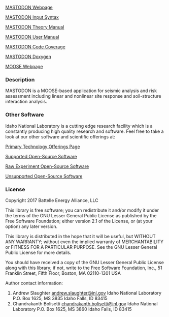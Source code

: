 [MASTODON Webpage](https://mooseframework.inl.gov/mastodon)

[MASTODON Input Syntax](https://mooseframework.inl.gov/mastodon/syntax/index.html)

[MASTODON Theory Manual](https://mooseframework.inl.gov/mastodon/manuals/theory/index.html)

[MASTODON User Manual](https://mooseframework.inl.gov/mastodon/manuals/user/index.html)

[MASTODON Code Coverage](https://mooseframework.inl.gov/mastodon/docs/coverage/)

[MASTODON Doxygen](https://mooseframework.inl.gov/mastodon/docs/doxygen/)

[MOOSE Webpage](https://mooseframework.inl.gov)

### Description

MASTODON is a MOOSE-based application for seismic analysis and risk assessment including linear and nonlinear site response and soil-structure interaction analysis.

### Other Software

Idaho National Laboratory is a cutting edge research facility which is a constantly producing high quality research and software. Feel free to take a look at our other software and scientific offerings at:

[Primary Technology Offerings Page](https://www.inl.gov/inl-initiatives/technology-deployment)

[Supported Open-Source Software](https://github.com/idaholab)

[Raw Experiment Open-Source Software](https://github.com/IdahoLabResearch)

[Unsupported Open-Source Software](https://github.com/IdahoLabCuttingBoard)

### License

Copyright 2017 Battelle Energy Alliance, LLC

This library is free software; you can redistribute it and/or
modify it under the terms of the GNU Lesser General Public
License as published by the Free Software Foundation; either
version 2.1 of the License, or (at your option) any later version.

This library is distributed in the hope that it will be useful,
but WITHOUT ANY WARRANTY; without even the implied warranty of
MERCHANTABILITY or FITNESS FOR A PARTICULAR PURPOSE.  See the GNU
Lesser General Public License for more details.

You should have received a copy of the GNU Lesser General Public
License along with this library; if not, write to the Free Software
Foundation, Inc., 51 Franklin Street, Fifth Floor, Boston, MA  02110-1301  USA

Author contact information:
1. Andrew Slaughter
   andrew.slaughter@inl.gov
   Idaho National Laboratory
   P.O. Box 1625, MS 3835
   Idaho Falls, ID 83415
2. Chandrakanth Bolisetti
   chandrakanth.bolisetti@inl.gov
   Idaho National Laboratory
   P.O. Box 1625, MS 3860
   Idaho Falls, ID 83415
